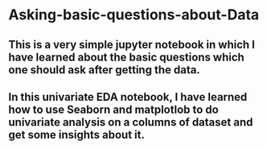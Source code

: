 # Asking-basic-questions-about-Data
## This is a very simple jupyter notebook in which I have learned about the basic questions which one should ask after getting the data.
## In this univariate EDA notebook, I have learned how to use Seaborn and matplotlob to do univariate analysis on a columns of dataset and get some insights about it.
